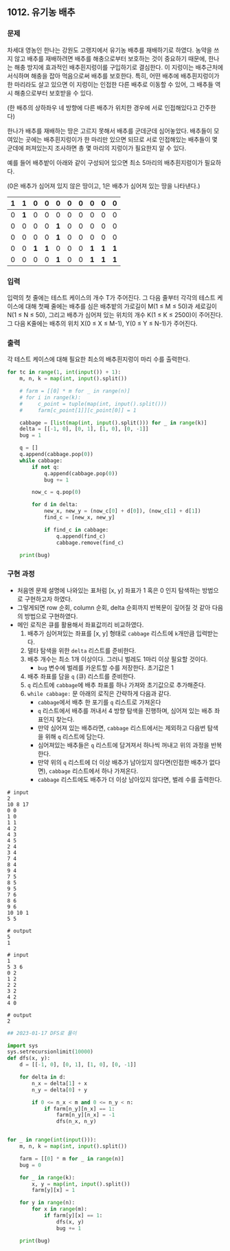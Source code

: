## 1012. 유기농 배추

### 문제

차세대 영농인 한나는 강원도 고랭지에서 유기농 배추를 재배하기로 하였다. 농약을 쓰지 않고 배추를 재배하려면 배추를 해충으로부터 보호하는 것이 중요하기 때문에, 한나는 해충 방지에 효과적인 배추흰지렁이를 구입하기로 결심한다. 이 지렁이는 배추근처에 서식하며 해충을 잡아 먹음으로써 배추를 보호한다. 특히, 어떤 배추에 배추흰지렁이가 한 마리라도 살고 있으면 이 지렁이는 인접한 다른 배추로 이동할 수 있어, 그 배추들 역시 해충으로부터 보호받을 수 있다.

(한 배추의 상하좌우 네 방향에 다른 배추가 위치한 경우에 서로 인접해있다고 간주한다)

한나가 배추를 재배하는 땅은 고르지 못해서 배추를 군데군데 심어놓았다. 배추들이 모여있는 곳에는 배추흰지렁이가 한 마리만 있으면 되므로 서로 인접해있는 배추들이 몇 군데에 퍼져있는지 조사하면 총 몇 마리의 지렁이가 필요한지 알 수 있다.

예를 들어 배추밭이 아래와 같이 구성되어 있으면 최소 5마리의 배추흰지렁이가 필요하다.

(0은 배추가 심어져 있지 않은 땅이고, 1은 배추가 심어져 있는 땅을 나타낸다.)

| **1** | **1** | 0     | 0     | 0     | 0    | 0    | 0     | 0     | 0     |
| ----- | ----- | ----- | ----- | ----- | ---- | ---- | ----- | ----- | ----- |
| 0     | **1** | 0     | 0     | 0     | 0    | 0    | 0     | 0     | 0     |
| 0     | 0     | 0     | 0     | **1** | 0    | 0    | 0     | 0     | 0     |
| 0     | 0     | 0     | 0     | **1** | 0    | 0    | 0     | 0     | 0     |
| 0     | 0     | **1** | **1** | 0     | 0    | 0    | **1** | **1** | **1** |
| 0     | 0     | 0     | 0     | **1** | 0    | 0    | **1** | **1** | **1** |

### 입력

입력의 첫 줄에는 테스트 케이스의 개수 T가 주어진다. 그 다음 줄부터 각각의 테스트 케이스에 대해 첫째 줄에는 배추를 심은 배추밭의 가로길이 M(1 ≤ M ≤ 50)과 세로길이 N(1 ≤ N ≤ 50), 그리고 배추가 심어져 있는 위치의 개수 K(1 ≤ K ≤ 2500)이 주어진다. 그 다음 K줄에는 배추의 위치 X(0 ≤ X ≤ M-1), Y(0 ≤ Y ≤ N-1)가 주어진다.

### 출력

각 테스트 케이스에 대해 필요한 최소의 배추흰지렁이 마리 수를 출력한다.

```python
for tc in range(1, int(input()) + 1):
    m, n, k = map(int, input().split())

    # farm = [[0] * m for _ in range(n)]
    # for i in range(k):
    #     c_point = tuple(map(int, input().split()))
    #     farm[c_point[1]][c_point[0]] = 1

    cabbage = [list(map(int, input().split())) for _ in range(k)]
    delta = [[-1, 0], [0, 1], [1, 0], [0, -1]]
    bug = 1

    q = []
    q.append(cabbage.pop(0))
    while cabbage:
        if not q:
            q.append(cabbage.pop(0))
            bug += 1

        now_c = q.pop(0)

        for d in delta:
            new_x, new_y = (now_c[0] + d[0]), (now_c[1] + d[1])
            find_c = [new_x, new_y]

            if find_c in cabbage:
                q.append(find_c)
                cabbage.remove(find_c)

    print(bug)
```


### 구현 과정

- 처음엔 문제 설명에 나와있는 표처럼 [x, y] 좌표가 1 혹은 0 인지 탐색하는 방법으로 구현하고자 하였다.
- 그렇게되면 row 순회, column 순회, delta 순회까지 반복문이 깊어질 것 같아 다음의 방법으로 구현하였다.
- 메인 로직은 큐를 활용해서 좌표값끼리 비교하였다.
  1. 배추가 심어져있는 좌표를 [x, y] 형태로 `cabbage` 리스트에 `k`개만큼 입력받는다.
  2. 델타 탐색을 위한 `delta` 리스트를 준비한다.
  3. 배추 개수는 최소 1개 이상이다. 그러니 벌레도 1마리 이상 필요할 것이다.
     - `bug` 변수에 벌레를 카운트할 수를 저장한다. 초기값은 1
  4. 배추 좌표를 담을 `q` (큐) 리스트를 준비한다.
  5. `q` 리스트에 `cabbage`에 배추 좌표를 하나 가져와 초기값으로 추가해준다.
  6. `while cabbage:` 문 아래의 로직은 간략하게 다음과 같다.
     - `cabbage`에서 배추 한 포기를 `q` 리스트로 가져온다
     - `q` 리스트에서 배추를 꺼내서 4 방향 탐색을 진행하며, 심어져 있는 배추 좌표인지 찾는다.
     - 만약 심어져 있는 배추라면, `cabbage` 리스트에서는 제외하고 다음번 탐색을 위해 `q` 리스트에 담는다.
     - 심어져있는 배추들은 `q` 리스트에 담겨져서 하나씩 꺼내고 위의 과정을 반복한다.
     - 만약 위의 `q` 리스트에 더 이상 배추가 남아있지 않다면(인접한 배추가 없다면), `cabbage` 리스트에서 하나 가져온다.
     - `cabbage` 리스트에도 배추가 더 이상 남아있지 않다면, 벌레 수를 출력한다.

```
# input
2
10 8 17
0 0
1 0
1 1
4 2
4 3
4 5
2 4
3 4
7 4
8 4
9 4
7 5
8 5
9 5
7 6
8 6
9 6
10 10 1
5 5

# output
5
1
```

```
# input
1
5 3 6
0 2
1 2
2 2
3 2
4 2
4 0

# output
2
```





```python
## 2023-01-17 DFS로 풀이

import sys
sys.setrecursionlimit(10000)
def dfs(x, y):
    d = [[-1, 0], [0, 1], [1, 0], [0, -1]]

    for delta in d:
        n_x = delta[1] + x
        n_y = delta[0] + y

        if 0 <= n_x < m and 0 <= n_y < n:
            if farm[n_y][n_x] == 1:
                farm[n_y][n_x] = -1
                dfs(n_x, n_y)


for _ in range(int(input())):
    m, n, k = map(int, input().split())

    farm = [[0] * m for _ in range(n)]
    bug = 0

    for _ in range(k):
        x, y = map(int, input().split())
        farm[y][x] = 1

    for y in range(n):
        for x in range(m):
            if farm[y][x] == 1:
                dfs(x, y)
                bug += 1

    print(bug)
```
